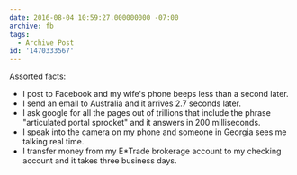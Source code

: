 ```yaml
---
date: 2016-08-04 10:59:27.000000000 -07:00
archive: fb
tags: 
  - Archive Post
id: '1470333567'
---
```


Assorted facts:

* I post to Facebook and my wife's phone beeps less than a second later.
* I send an email to Australia and it arrives 2.7 seconds later.
* I ask google for all the pages out of trillions that include the phrase "articulated portal sprocket" and it answers in 200 milliseconds.
* I speak into the camera on my phone and someone in Georgia sees me talking real time.
* I transfer money from my E*Trade brokerage account to my checking account and it takes three business days.
